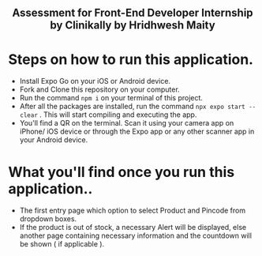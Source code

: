## <center> Assessment for Front-End Developer Internship by Clinikally by Hridhwesh Maity </center>

# Steps on how to run this application.
- Install Expo Go on your iOS or Android device.
- Fork and Clone this repository on your computer.
- Run the command `npm i` on your terminal of this project.
- After all the packages are installed, run the command `npx expo start --clear` . This will start compiling and executing the app.
- You'll find a QR on the terminal. Scan it using your camera app on iPhone/ iOS device or through the Expo app or any other scanner app in your Android device.

# What you'll find once you run this application..
- The first entry page which option to select Product and Pincode from dropdown boxes.
- If the product is out of stock, a necessary Alert will be displayed, else another page containing necessary information and the countdown will be shown ( if applicable ).

